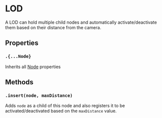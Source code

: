 # LOD

A LOD can hold multiple child nodes and automatically activate/deactivate them based on their distance from the camera.

## Properties

### `.{...Node}`

Inherits all [Node](/docs/api/nodes/Node.md) properties

## Methods

### `.insert(node, maxDistance)`

Adds `node` as a child of this node and also registers it to be activated/deactivated based on the `maxDistance` value.


